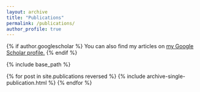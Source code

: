 ```yaml
---
layout: archive
title: "Publications"
permalink: /publications/
author_profile: true
---
```


{% if author.googlescholar %}
  You can also find my articles on <u><a href="{{author.googlescholar}}">my Google Scholar profile</a>.</u>
{% endif %}

{% include base_path %}

<!-- 
Below you can find the list of all my publications and a network representing my work. The color of each node specifies if it represents co-authors, preprints or journal articles. Click on a node for more information.
<iframe src="/collab_net/network.html" height="400" width="100%" style="border: none"></iframe>
-->

{% for post in site.publications reversed %}
  {% include archive-single-publication.html %}
{% endfor %}
